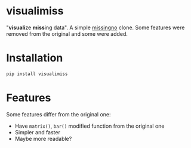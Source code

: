 # visualimiss
"**visuali**ze **miss**ing data". A simple [missingno](https://github.com/ResidentMario/missingno)
clone. Some features were removed from the original and some were added.

# Installation
```python
pip install visualimiss
```

# Features
Some features differ from the original one:
- Have `matrix()`, `bar()` modified function from the original one
- Simpler and faster
- Maybe more readable?